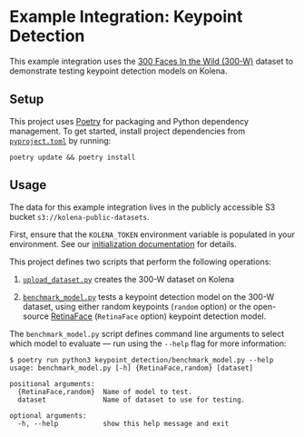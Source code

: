 # Example Integration: Keypoint Detection

This example integration uses the [300 Faces In the Wild (300-W)](https://ibug.doc.ic.ac.uk/resources/300-W/) dataset
to demonstrate testing keypoint detection models on Kolena.

## Setup

This project uses [Poetry](https://python-poetry.org/) for packaging and Python dependency management. To get started,
install project dependencies from [`pyproject.toml`](./pyproject.toml) by running:

```shell
poetry update && poetry install
```

## Usage

The data for this example integration lives in the publicly accessible S3 bucket `s3://kolena-public-datasets`.

First, ensure that the `KOLENA_TOKEN` environment variable is populated in your environment. See our
[initialization documentation](https://docs.kolena.io/installing-kolena/#initialization) for details.

This project defines two scripts that perform the following operations:

1. [`upload_dataset.py`](keypoint_detection/upload_dataset.py) creates the 300-W dataset on Kolena

2. [`benchmark_model.py`](keypoint_detection/benchmark_model.py) tests a keypoint detection model on the 300-W dataset,
  using either random keypoints (`random` option) or the open-source [RetinaFace](https://github.com/serengil/retinaface)
  (`RetinaFace` option) keypoint detection model.

The `benchmark_model.py` script defines command line arguments to select which model to evaluate — run using the
`--help` flag for more information:

```shell
$ poetry run python3 keypoint_detection/benchmark_model.py --help
usage: benchmark_model.py [-h] {RetinaFace,random} [dataset]

positional arguments:
  {RetinaFace,random}  Name of model to test.
  dataset              Name of dataset to use for testing.

optional arguments:
  -h, --help           show this help message and exit
```
